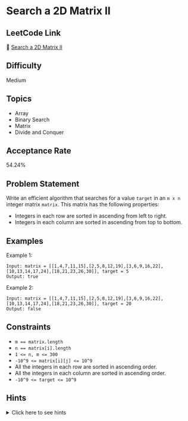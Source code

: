 # Search a 2D Matrix II

## LeetCode Link
🔗 [Search a 2D Matrix II](https://leetcode.com/problems/search-a-2d-matrix-ii)

## Difficulty
Medium

## Topics
- Array
- Binary Search
- Matrix
- Divide and Conquer

## Acceptance Rate
54.24%

## Problem Statement
Write an efficient algorithm that searches for a value `target` in an `m x n` integer matrix `matrix`. This matrix has the following properties:

- Integers in each row are sorted in ascending from left to right.
- Integers in each column are sorted in ascending from top to bottom.

## Examples
Example 1:
```
Input: matrix = [[1,4,7,11,15],[2,5,8,12,19],[3,6,9,16,22],[10,13,14,17,24],[18,21,23,26,30]], target = 5
Output: true
```

Example 2:
```
Input: matrix = [[1,4,7,11,15],[2,5,8,12,19],[3,6,9,16,22],[10,13,14,17,24],[18,21,23,26,30]], target = 20
Output: false
```

## Constraints
- `m == matrix.length`
- `n == matrix[i].length`
- `1 <= n, m <= 300`
- `-10^9 <= matrix[i][j] <= 10^9`
- All the integers in each row are sorted in ascending order.
- All the integers in each column are sorted in ascending order.
- `-10^9 <= target <= 10^9`

## Hints
<details>
<summary>Click here to see hints</summary>

1. Start from the top-right corner of the matrix.
2. If the current element is greater than target, move left.
3. If the current element is less than target, move down.
4. If the current element equals target, return true.
5. If we move out of bounds, return false.

</details>
